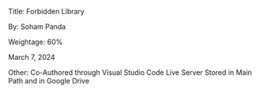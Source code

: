 Title:
Forbidden Library

By:
Soham Panda

Weightage:
60%

March 7, 2024

Other:
Co-Authored through Visual Studio Code Live Server
Stored in Main Path and in Google Drive